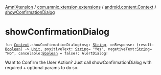 [AmniXtension](../../index.md) / [com.amnix.xtension.extensions](../index.md) / [android.content.Context](index.md) / [showConfirmationDialog](./show-confirmation-dialog.md)

# showConfirmationDialog

`fun `[`Context`](https://developer.android.com/reference/android/content/Context.html)`.showConfirmationDialog(msg: `[`String`](https://kotlinlang.org/api/latest/jvm/stdlib/kotlin/-string/index.html)`, onResponse: (result: `[`Boolean`](https://kotlinlang.org/api/latest/jvm/stdlib/kotlin/-boolean/index.html)`) -> `[`Unit`](https://kotlinlang.org/api/latest/jvm/stdlib/kotlin/-unit/index.html)`, positiveText: `[`String`](https://kotlinlang.org/api/latest/jvm/stdlib/kotlin/-string/index.html)` = "Yes", negetiveText: `[`String`](https://kotlinlang.org/api/latest/jvm/stdlib/kotlin/-string/index.html)` = "No", cancelable: `[`Boolean`](https://kotlinlang.org/api/latest/jvm/stdlib/kotlin/-boolean/index.html)` = false): AlertDialog!`

Want to Confirm the User Action? Just call showConfirmationDialog with required + optional params to do so.

